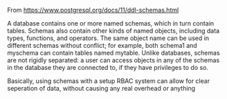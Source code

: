 From https://www.postgresql.org/docs/11/ddl-schemas.html

A database contains one or more named schemas, which in turn contain tables. Schemas also contain other kinds of named objects, including data types, functions, and operators. The same object name can be used in different schemas without conflict; for example, both schema1 and myschema can contain tables named mytable. Unlike databases, schemas are not rigidly separated: a user can access objects in any of the schemas in the database they are connected to, if they have privileges to do so.

Basically, using schemas with a setup RBAC system can allow for clear seperation of data, without causing any real overhead or anything
